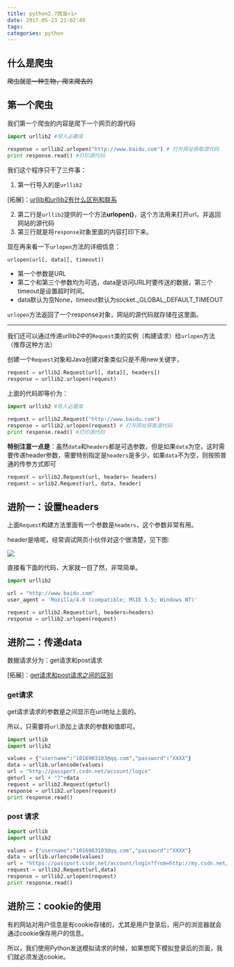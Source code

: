 ```yaml
---
title: python2.7爬虫<1>
date: 2017-05-23 21:02:49
tags:
categories: python
---
```


## 什么是爬虫

~~爬虫就是一种生物，爬来爬去的~~

## 第一个爬虫

我们第一个爬虫的内容是爬下一个网页的源代码


```python
import urllib2 #导入必要库

response = urllib2.urlopen("http://www.baidu.com") # 打开网址获取源代码
print response.read() #打印源代码
```

我们这个程序只干了三件事：

1. 第一行导入的是`urllib2`

[拓展]：[urllib和urllib2有什么区别和联系]()

2. 第二行是`urllib2`提供的一个方法**urlopen()**，这个方法用来打开url，并返回网站的源代码
3. 第三行就是将`response`对象里面的内容打印下来。

现在再来看一下`urlopen`方法的详细信息：

```python
urlopen(url[, data][, timeout])
```

* 第一个参数是URL
* 第二个和第三个参数均为可选，data是访问URL时要传送的数据，第三个timeout是设置超时时间。
* data默认为空None，timeout默认为socket._GLOBAL_DEFAULT_TIMEOUT

`urlopen`方法返回了一个response对象，网站的源代码就存储在这里面。

----

我们还可以通过传递urllib2中的`Request`类的实例（构建请求）给`urlopen`方法（推荐这种方法）

创建一个`Request`对象和Java创建对象类似只是不用new关键字，

```python
request = urllib2.Request(url[, data][, headers])
response = urllib2.urlopen(request)
```

上面的代码即等价为：
```python
import urllib2 #导入必要库

request = urllib2.Request("http://www.baidu.com")
response = urllib2.urlopen(request) # 打开网址获取源代码
print response.read() #打印源代码
```

**特别注意一点是**：虽然`data`和`headers`都是可选参数，但是如果`data`为空，这时需要传递header参数，需要特别指定是`headers`是多少，如果`data`不为空，则按照普通的传参方式即可

```python
request = urllib2.Request(url, headers= headers)
request = urlib2.Request(url, data, header)
```

## 进阶一：设置headers

上面`Request`构建方法里面有一个参数是`headers`，这个参数非常有用。

header是啥呢，经常调试网页小伙伴对这个很清楚，见下图:

![](https://cdn.ihewro.com/img/headers.png)

直接看下面的代码，大家就一目了然，非常简单。

```python
import urllib2

url = "http://www.baidu.com"
user_agent = 'Mozilla/4.0 (compatible; MSIE 5.5; Windows NT)'

request = urllib2.Request(url, headers=headers)
response = urllib2.urlopen(request)
```



## 进阶二：传递data

数据请求分为：get请求和post请求

[拓展]：[get请求和post请求之间的区别]()


### get请求

get请求请求的参数是之间显示在url地址上面的。

所以，只需要将`url`添加上请求的参数和值即可。

```python
import urllib
import urllib2

values = {"username":"1016903103@qq.com","password":"XXXX"}
data = urllib.urlencode(values) 
url = "http://passport.csdn.net/account/login"
geturl = url + "?"+data
request = urllib2.Request(geturl)
response = urllib2.urlopen(request)
print response.read()
```

### post 请求

```python
import urllib
import urllib2

values = {"username":"1016903103@qq.com","password":"XXXX"}
data = urllib.urlencode(values) 
url = "https://passport.csdn.net/account/login?from=http://my.csdn.net/my/mycsdn"
request = urllib2.Request(url,data)
response = urllib2.urlopen(request)
print response.read()
```

## 进阶三：cookie的使用

有的网站对用户信息是有cookie存储的，尤其是用户登录后，用户的浏览器就会通过cookie保存用户的信息。

所以，我们使用Python发送模拟请求的时候，如果想爬下模拟登录后的页面，我们就必须发送cookie。

```python

```

